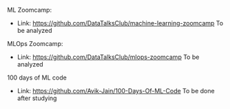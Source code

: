ML Zoomcamp:
- Link: https://github.com/DataTalksClub/machine-learning-zoomcamp
To be analyzed

MLOps Zoomcamp:
- Link: https://github.com/DataTalksClub/mlops-zoomcamp
To be analyzed

100 days of ML code
- Link: https://github.com/Avik-Jain/100-Days-Of-ML-Code
To be done after studying
